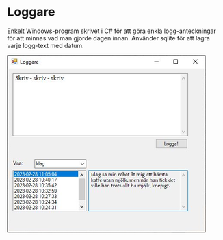 # Loggare

Enkelt Windows-program skrivet i C# för att göra enkla logg-anteckningar för att minnas vad man gjorde dagen innan. Använder sqlite för att lagra varje logg-text med datum.

![Skärmbild](/images/screenshot.JPG?raw=true "Skärmbild av Loggare")


